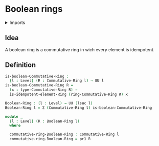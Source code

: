 # Boolean rings

<details><summary>Imports</summary>
```agda
module commutative-algebra.boolean-rings where
open import commutative-algebra.commutative-rings
open import foundation.dependent-pair-types
open import foundation.universe-levels
open import ring-theory.idempotent-elements-rings
```
</details>

## Idea

A boolean ring is a commutative ring in wich every element is idempotent.

## Definition

```agda
is-boolean-Commutative-Ring :
  {l : Level} (R : Commutative-Ring l) → UU l
is-boolean-Commutative-Ring R =
  (x : type-Commutative-Ring R) →
  is-idempotent-element-Ring (ring-Commutative-Ring R) x

Boolean-Ring : (l : Level) → UU (lsuc l)
Boolean-Ring l = Σ (Commutative-Ring l) is-boolean-Commutative-Ring

module _
  {l : Level} (R : Boolean-Ring l)
  where

  commutative-ring-Boolean-Ring : Commutative-Ring l
  commutative-ring-Boolean-Ring = pr1 R
```
